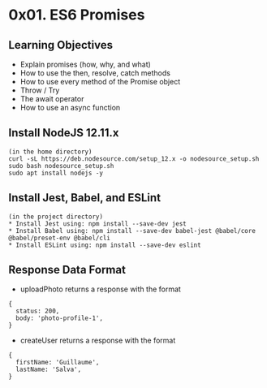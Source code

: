 # 0x01. ES6 Promises

## Learning Objectives

* Explain promises (how, why, and what)
* How to use the then, resolve, catch methods
* How to use every method of the Promise object
* Throw / Try
* The await operator
* How to use an async function

## Install NodeJS 12.11.x
```
(in the home directory)
curl -sL https://deb.nodesource.com/setup_12.x -o nodesource_setup.sh
sudo bash nodesource_setup.sh
sudo apt install nodejs -y
```

## Install Jest, Babel, and ESLint
```
(in the project directory)
* Install Jest using: npm install --save-dev jest
* Install Babel using: npm install --save-dev babel-jest @babel/core @babel/preset-env @babel/cli
* Install ESLint using: npm install --save-dev eslint
```

## Response Data Format
* uploadPhoto returns a response with the format
```
{
  status: 200,
  body: 'photo-profile-1',
}
```
* createUser returns a response with the format
```
{
  firstName: 'Guillaume',
  lastName: 'Salva',
}
```
